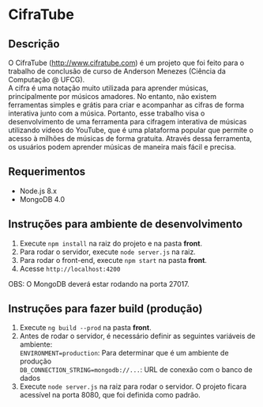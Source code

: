 # CifraTube

## Descrição
O CifraTube (http://www.cifratube.com) é um projeto que foi feito para o trabalho de conclusão de curso de Anderson Menezes (Ciência da Computação @ UFCG).  
A cifra é uma notação muito utilizada para aprender músicas, principalmente por músicos amadores. No entanto, não existem ferramentas simples e grátis para criar e acompanhar as cifras de forma interativa junto com a música. Portanto, esse trabalho visa o desenvolvimento de uma ferramenta para cifragem interativa de músicas utilizando vídeos do YouTube, que é uma plataforma popular que permite o acesso à milhões de músicas de forma gratuita. Através dessa ferramenta, os usuários podem aprender músicas de maneira mais fácil e precisa.
  
## Requerimentos
* Node.js 8.x
* MongoDB 4.0

## Instruções para ambiente de desenvolvimento
1. Execute `npm install` na raiz do projeto e na pasta **front**.
2. Para rodar o servidor, execute `node server.js` na raiz.
3. Para rodar o front-end, execute `npm start` na pasta **front**.
5. Acesse `http://localhost:4200`

OBS: O MongoDB deverá estar rodando na porta 27017.

## Instruções para fazer build (produção)
1. Execute `ng build --prod` na pasta **front**.
2. Antes de rodar o servidor, é necessário definir as seguintes variáveis de ambiente:  
   `ENVIRONMENT=production`: Para determinar que é um ambiente de produção  
   `DB_CONNECTION_STRING=mongodb://...`: URL de conexão com o banco de dados
3. Execute `node server.js` na raiz para rodar o servidor. O projeto ficara acessível na porta 8080, que foi definida como padrão.
